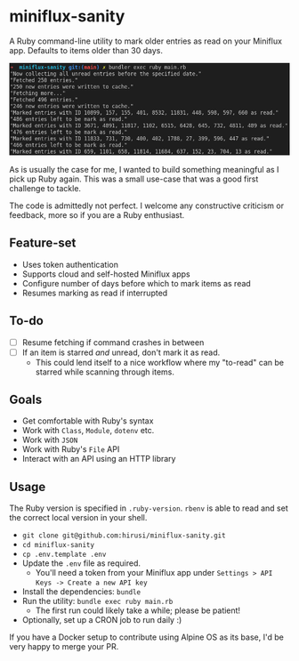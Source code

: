 # miniflux-sanity

A Ruby command-line utility to mark older entries as read on your Miniflux app. Defaults to items older than 30 days.

![A screenshot from my Terminal showcasing the utility in action](./assets/2020-09-10_13-21-51_miniflux-sanity.png)

As is usually the case for me, I wanted to build something meaningful as I pick up Ruby again. This was a small use-case that was a good first challenge to tackle.

The code is admittedly not perfect. I welcome any constructive criticism or feedback, more so if you are a Ruby enthusiast.

## Feature-set

- Uses token authentication
- Supports cloud and self-hosted Miniflux apps
- Configure number of days before which to mark items as read
- Resumes marking as read if interrupted

## To-do

- [ ] Resume fetching if command crashes in between
- [ ] If an item is starred _and_ unread, don't mark it as read.
    - This could lend itself to a nice workflow where my "to-read" can be starred while scanning through items.

## Goals

- Get comfortable with Ruby's syntax
- Work with `Class`, `Module`, `dotenv` etc.
- Work with `JSON`
- Work with Ruby's `File` API
- Interact with an API using an HTTP library

## Usage

The Ruby version is specified in `.ruby-version`. `rbenv` is able to read and set the correct local version in your shell.

- `git clone git@github.com:hirusi/miniflux-sanity.git`
- `cd miniflux-sanity`
- `cp .env.template .env`
- Update the `.env` file as required.
    - You'll need a token from your Miniflux app under `Settings > API Keys -> Create a new API key`
- Install the dependencies: `bundle`
- Run the utility: `bundle exec ruby main.rb`
    - The first run could likely take a while; please be patient!
- Optionally, set up a CRON job to run daily :)

If you have a Docker setup to contribute using Alpine OS as its base, I'd be very happy to merge your PR.